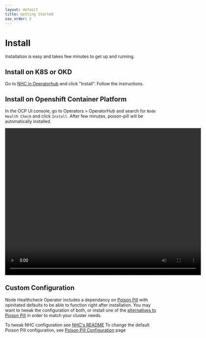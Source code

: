 ```yaml
---
layout: default
title: Getting Started
nav_order: 2
---
```


# Install
Installation is easy and takes few minutes to get up and running.

## Install on K8S or OKD
Go to [NHC in Operatorhub](https://operatorhub.io/operator/node-healthcheck-operator) and click "Install". Follow the instructions.

## Install on Openshift Container Platform
In the OCP UI console, go to Operators > OperatorHub and search for `Node Health Check` and click `Install`.
After few minutes, poison-pill will be automatically installed.

<video controls="true" allowfullscreen="true" width="640" height="480">
    <source src="/images/installation.mp4" type="video/mp4">
</video>

## Custom Configuration
Node Healthcheck Operator includes a dependancy on [Poison Pill](/PoisonPill) with opinitated defaults to be able to function right after installation.
You may want to tweak the configuration of both, or install one of the [alternatives to Poison Pill](/remediation/#implementations) in order to match your cluster needs.

To tweak NHC configuration see [NHC's README](https://github.com/medik8s/node-healthcheck-operator/blob/master/docs/README.md)
To change the default Poison Pill configuration, see [Poison Pill Configuration](/remediation/poison-pill/configuration/) page
